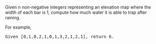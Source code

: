 Given n non-negative integers representing an elevation map where the width of each bar is 1, compute how much water it is able to trap after raining.

For example, 
<pre>
Given [0,1,0,2,1,0,1,3,2,1,2,1], return 6.
</pre>
